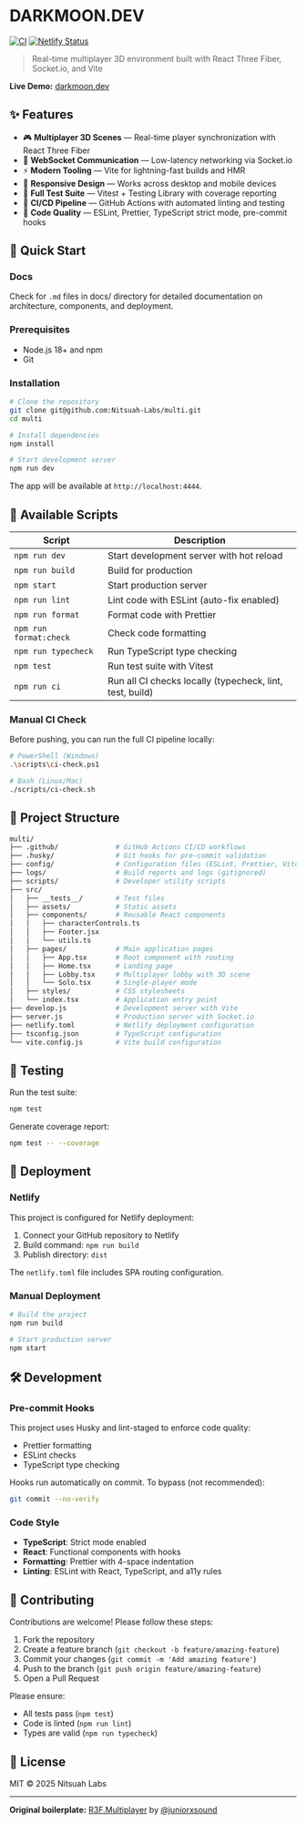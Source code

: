 # DARKMOON.DEV

[![CI](https://github.com/Nitsuah-Labs/multi/actions/workflows/ci.yml/badge.svg)](https://github.com/Nitsuah-Labs/multi/actions)
[![Netlify Status](https://api.netlify.com/api/v1/badges/your-badge-id/deploy-status)](https://app.netlify.com/sites/your-site/deploys)

> Real-time multiplayer 3D environment built with React Three Fiber, Socket.io, and Vite

**Live Demo:** [darkmoon.dev](https://darkmoon.dev)

## ✨ Features

- 🎮 **Multiplayer 3D Scenes** — Real-time player synchronization with React Three Fiber
- 🔌 **WebSocket Communication** — Low-latency networking via Socket.io
- ⚡ **Modern Tooling** — Vite for lightning-fast builds and HMR
- 📱 **Responsive Design** — Works across desktop and mobile devices
- 🧪 **Full Test Suite** — Vitest + Testing Library with coverage reporting
- 🚀 **CI/CD Pipeline** — GitHub Actions with automated linting and testing
- 🎨 **Code Quality** — ESLint, Prettier, TypeScript strict mode, pre-commit hooks

## 🚀 Quick Start

### Docs

Check for `.md` files in docs/ directory for detailed documentation on architecture, components, and deployment.

### Prerequisites

- Node.js 18+ and npm
- Git

### Installation

```bash
# Clone the repository
git clone git@github.com:Nitsuah-Labs/multi.git
cd multi

# Install dependencies
npm install

# Start development server
npm run dev
```

The app will be available at `http://localhost:4444`.

## 📜 Available Scripts

| Script                 | Description                                              |
| ---------------------- | -------------------------------------------------------- |
| `npm run dev`          | Start development server with hot reload                 |
| `npm run build`        | Build for production                                     |
| `npm start`            | Start production server                                  |
| `npm run lint`         | Lint code with ESLint (auto-fix enabled)                 |
| `npm run format`       | Format code with Prettier                                |
| `npm run format:check` | Check code formatting                                    |
| `npm run typecheck`    | Run TypeScript type checking                             |
| `npm test`             | Run test suite with Vitest                               |
| `npm run ci`           | Run all CI checks locally (typecheck, lint, test, build) |

### Manual CI Check

Before pushing, you can run the full CI pipeline locally:

```bash
# PowerShell (Windows)
.\scripts\ci-check.ps1

# Bash (Linux/Mac)
./scripts/ci-check.sh
```

## 📁 Project Structure

```bash
multi/
├── .github/              # GitHub Actions CI/CD workflows
├── .husky/               # Git hooks for pre-commit validation
├── config/               # Configuration files (ESLint, Prettier, Vitest)
├── logs/                 # Build reports and logs (gitignored)
├── scripts/              # Developer utility scripts
├── src/
│   ├── __tests__/        # Test files
│   ├── assets/           # Static assets
│   ├── components/       # Reusable React components
│   │   ├── characterControls.ts
│   │   ├── Footer.jsx
│   │   └── utils.ts
│   ├── pages/            # Main application pages
│   │   ├── App.tsx       # Root component with routing
│   │   ├── Home.tsx      # Landing page
│   │   ├── Lobby.tsx     # Multiplayer lobby with 3D scene
│   │   └── Solo.tsx      # Single-player mode
│   ├── styles/           # CSS stylesheets
│   └── index.tsx         # Application entry point
├── develop.js            # Development server with Vite
├── server.js             # Production server with Socket.io
├── netlify.toml          # Netlify deployment configuration
├── tsconfig.json         # TypeScript configuration
└── vite.config.js        # Vite build configuration
```

## 🧪 Testing

Run the test suite:

```bash
npm test
```

Generate coverage report:

```bash
npm test -- --coverage
```

## 🚢 Deployment

### Netlify

This project is configured for Netlify deployment:

1. Connect your GitHub repository to Netlify
2. Build command: `npm run build`
3. Publish directory: `dist`

The `netlify.toml` file includes SPA routing configuration.

### Manual Deployment

```bash
# Build the project
npm run build

# Start production server
npm start
```

## 🛠️ Development

### Pre-commit Hooks

This project uses Husky and lint-staged to enforce code quality:

- Prettier formatting
- ESLint checks
- TypeScript type checking

Hooks run automatically on commit. To bypass (not recommended):

```bash
git commit --no-verify
```

### Code Style

- **TypeScript**: Strict mode enabled
- **React**: Functional components with hooks
- **Formatting**: Prettier with 4-space indentation
- **Linting**: ESLint with React, TypeScript, and a11y rules

## 🤝 Contributing

Contributions are welcome! Please follow these steps:

1. Fork the repository
2. Create a feature branch (`git checkout -b feature/amazing-feature`)
3. Commit your changes (`git commit -m 'Add amazing feature'`)
4. Push to the branch (`git push origin feature/amazing-feature`)
5. Open a Pull Request

Please ensure:

- All tests pass (`npm test`)
- Code is linted (`npm run lint`)
- Types are valid (`npm run typecheck`)

## 📝 License

MIT © 2025 Nitsuah Labs

---

**Original boilerplate:** [R3F.Multiplayer](https://github.com/juniorxsound/R3F.Multiplayer) by [@juniorxsound](https://github.com/juniorxsound)
